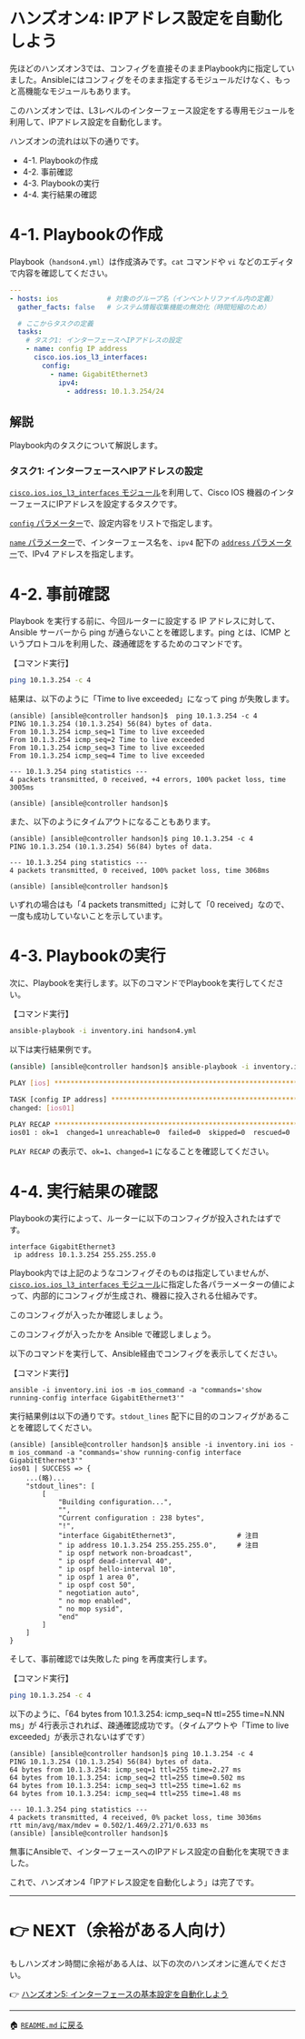 # ハンズオン4: IPアドレス設定を自動化しよう

先ほどのハンズオン3では、コンフィグを直接そのままPlaybook内に指定していました。Ansibleにはコンフィグをそのまま指定するモジュールだけなく、もっと高機能なモジュールもあります。

このハンズオンでは、L3レベルのインターフェース設定をする専用モジュールを利用して、IPアドレス設定を自動化します。

ハンズオンの流れは以下の通りです。

- 4-1. Playbookの作成
- 4-2. 事前確認
- 4-3. Playbookの実行
- 4-4. 実行結果の確認

# 4-1. Playbookの作成

Playbook（`handson4.yml`）は作成済みです。`cat` コマンドや `vi` などのエディタで内容を確認してください。


```yaml
---
- hosts: ios            # 対象のグループ名（インベントリファイル内の定義）
  gather_facts: false   # システム情報収集機能の無効化（時間短縮のため）

  # ここからタスクの定義
  tasks:
    # タスク1: インターフェースへIPアドレスの設定
    - name: config IP address
      cisco.ios.ios_l3_interfaces:
        config:
          - name: GigabitEthernet3
            ipv4:
              - address: 10.1.3.254/24
```

## 解説

Playbook内のタスクについて解説します。

### タスク1: インターフェースへIPアドレスの設定

[`cisco.ios.ios_l3_interfaces` モジュール](https://docs.ansible.com/ansible/latest/collections/cisco/ios/ios_l3_interfaces_module.html)を利用して、Cisco IOS 機器のインターフェースにIPアドレスを設定するタスクです。

[`config` パラメーター](https://docs.ansible.com/ansible/latest/collections/cisco/ios/ios_l3_interfaces_module.html#parameter-config)で、設定内容をリストで指定します。

[`name` パラメーター](https://docs.ansible.com/ansible/latest/collections/cisco/ios/ios_l3_interfaces_module.html#parameter-config/name)で、インターフェース名を、`ipv4` 配下の [`address` パラメーター](https://docs.ansible.com/ansible/latest/collections/cisco/ios/ios_l3_interfaces_module.html#parameter-config/ipv4/address)で、IPv4 アドレスを指定します。


# 4-2. 事前確認

Playbook を実行する前に、今回ルーターに設定する IP アドレスに対して、Ansible サーバーから ping が通らないことを確認します。ping とは、ICMP というプロトコルを利用した、疎通確認をするためのコマンドです。


【コマンド実行】
```bash
ping 10.1.3.254 -c 4
```

結果は、以下のように「Time to live exceeded」になって ping が失敗します。

```
(ansible) [ansible@controller handson]$  ping 10.1.3.254 -c 4
PING 10.1.3.254 (10.1.3.254) 56(84) bytes of data.
From 10.1.3.254 icmp_seq=1 Time to live exceeded
From 10.1.3.254 icmp_seq=2 Time to live exceeded
From 10.1.3.254 icmp_seq=3 Time to live exceeded
From 10.1.3.254 icmp_seq=4 Time to live exceeded

--- 10.1.3.254 ping statistics ---
4 packets transmitted, 0 received, +4 errors, 100% packet loss, time 3005ms

(ansible) [ansible@controller handson]$
```

また、以下のようにタイムアウトになることもあります。

```
(ansible) [ansible@controller handson]$ ping 10.1.3.254 -c 4
PING 10.1.3.254 (10.1.3.254) 56(84) bytes of data.

--- 10.1.3.254 ping statistics ---
4 packets transmitted, 0 received, 100% packet loss, time 3068ms

(ansible) [ansible@controller handson]$
```

いずれの場合はも「4 packets transmitted」に対して「0 received」なので、一度も成功していないことを示しています。

# 4-3. Playbookの実行

次に、Playbookを実行します。以下のコマンドでPlaybookを実行してください。

【コマンド実行】
```bash
ansible-playbook -i inventory.ini handson4.yml
```

以下は実行結果例です。

```bash
(ansible) [ansible@controller handson]$ ansible-playbook -i inventory.ini handson4.yml

PLAY [ios] *********************************************************************

TASK [config IP address] *******************************************************
changed: [ios01]

PLAY RECAP *********************************************************************
ios01 : ok=1  changed=1 unreachable=0  failed=0  skipped=0  rescued=0  ignored=0   
```

`PLAY RECAP` の表示で、`ok=1`、`changed=1` になることを確認してください。


# 4-4. 実行結果の確認

Playbookの実行によって、ルーターに以下のコンフィグが投入されたはずです。

```
interface GigabitEthernet3
 ip address 10.1.3.254 255.255.255.0
```

Playbook内では上記のようなコンフィグそのものは指定していませんが、[`cisco.ios.ios_l3_interfaces` モジュール](https://docs.ansible.com/ansible/latest/collections/cisco/ios/ios_l3_interfaces_module.html)に指定した各パラーメーターの値によって、内部的にコンフィグが生成され、機器に投入される仕組みです。

このコンフィグが入ったか確認しましょう。

このコンフィグが入ったかを Ansible で確認しましょう。

以下のコマンドを実行して、Ansible経由でコンフィグを表示してください。

【コマンド実行】
```
ansible -i inventory.ini ios -m ios_command -a "commands='show running-config interface GigabitEthernet3'"
```

実行結果例は以下の通りです。`stdout_lines` 配下に目的のコンフィグがあることを確認してください。

```
(ansible) [ansible@controller handson]$ ansible -i inventory.ini ios -m ios_command -a "commands='show running-config interface GigabitEthernet3'"
ios01 | SUCCESS => {
    ...(略)...
    "stdout_lines": [
        [
            "Building configuration...",
            "",
            "Current configuration : 238 bytes",
            "!",
            "interface GigabitEthernet3",               # 注目
            " ip address 10.1.3.254 255.255.255.0",     # 注目
            " ip ospf network non-broadcast",
            " ip ospf dead-interval 40",
            " ip ospf hello-interval 10",
            " ip ospf 1 area 0",
            " ip ospf cost 50",
            " negotiation auto",
            " no mop enabled",
            " no mop sysid",
            "end"
        ]
    ]
}
```

そして、事前確認では失敗した ping を再度実行します。


【コマンド実行】
```bash
ping 10.1.3.254 -c 4
```

以下のように、「64 bytes from 10.1.3.254: icmp_seq=N ttl=255 time=N.NN ms」が 4行表示されれば、疎通確認成功です。（タイムアウトや「Time to live exceeded」が表示されないはずです）

```
(ansible) [ansible@controller handson]$ ping 10.1.3.254 -c 4
PING 10.1.3.254 (10.1.3.254) 56(84) bytes of data.
64 bytes from 10.1.3.254: icmp_seq=1 ttl=255 time=2.27 ms
64 bytes from 10.1.3.254: icmp_seq=2 ttl=255 time=0.502 ms
64 bytes from 10.1.3.254: icmp_seq=3 ttl=255 time=1.62 ms
64 bytes from 10.1.3.254: icmp_seq=4 ttl=255 time=1.48 ms

--- 10.1.3.254 ping statistics ---
4 packets transmitted, 4 received, 0% packet loss, time 3036ms
rtt min/avg/max/mdev = 0.502/1.469/2.271/0.633 ms
(ansible) [ansible@controller handson]$ 
```

無事にAnsibleで、インターフェースへのIPアドレス設定の自動化を実現できました。

これで、ハンズオン4「IPアドレス設定を自動化しよう」は完了です。

---

# 👉 NEXT（余裕がある人向け）

もしハンズオン時間に余裕がある人は、以下の次のハンズオンに進んでください。

👉 [ハンズオン5: インターフェースの基本設定を自動化しよう](./handson5.md)

---

🏠 [`README.md` に戻る](../README.md)


